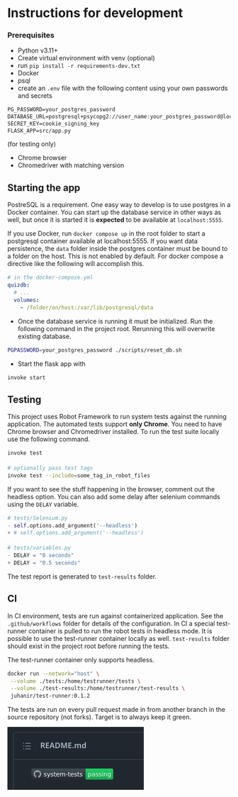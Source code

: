 # Instructions for development

### Prerequisites

- Python v3.11+
- Create virtual environment with venv (optional)
- run `pip install -r requirements-dev.txt`
- Docker
- psql
- create an `.env` file with the following content using your own passwords and secrets

```
PG_PASSWORD=your_postgres_password
DATABASE_URL=postgresql+psycopg2://user_name:your_postgres_password@localhost:5555/database_name
SECRET_KEY=cookie_signing_key
FLASK_APP=src/app.py
```

(for testing only)

- Chrome browser
- Chromedriver with matching version

## Starting the app

PostreSQL is a requirement. One easy way to develop is to use postgres in a Docker container. You can start up the database service in other ways as well, but once it is started it is **expected** to be available at `localhost:5555`.

If you use Docker, run `docker compose up` in the root folder to start a postgresql container available at localhost:5555. If you want data persistence, the `data` folder inside the postgres container must be bound to a folder on the host. This is not enabled by default. For docker compose a directive like the following will accomplish this.

```yml
# in the docker-compose.yml
quizdb:
  # ...
  volumes:
    - /folder/on/host:/var/lib/postgresql/data
```

- Once the database service is running it must be initialized. Run the following command in the project root. Rerunning this will overwrite existing database.

```sh
PGPASSWORD=your_postgres_password ./scripts/reset_db.sh
```

- Start the flask app with

```sh
invoke start
```

## Testing

This project uses Robot Framework to run system tests against the running application. The automated tests support **only Chrome**. You need to have Chrome browser and Chromedriver installed. To run the test suite locally use the following command.

```sh
invoke test

# optionally pass test tags
invoke test --include=some_tag_in_robot_files
```

If you want to see the stuff happening in the browser, comment out the headless option. You can also add some delay after selenium commands using the `DELAY` variable.

```python
# tests/Selenium.py
- self.options.add_argument('--headless')
+ # self.options.add_argument('--headless')

# tests/variables.py
- DELAY = "0 seconds"
+ DELAY = "0.5 seconds"
```

The test report is generated to `test-results` folder.

## CI

In CI environment, tests are run against containerized application. See the `.github/workflows` folder for details of the configuration. In CI a special test-runner container is pulled to run the robot tests in headless mode. It is possible to use the test-runner container locally as well. `test-results` folder should exist in the project root before running the tests.

The test-runner container only supports headless.

```sh
docker run --network="host" \
 --volume ./tests:/home/testrunner/tests \
 --volume ./test-results:/home/testrunner/test-results \
 juhanir/test-runner:0.1.2
```

The tests are run on every pull request made in from another branch in the source repository (not forks). Target is to always keep it green.

![badge](assets/test_badge.png)
